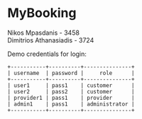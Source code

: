 # MyBooking
Nikos Mpasdanis - 3458  
Dimitrios Athanasiadis - 3724

Demo credentials for login:
```
+-----------+----------+---------------+
| username  | password |     role      |
+-----------+----------+---------------+
| user1     | pass1    | customer      |
| user2     | pass2    | customer      |
| provider1 | pass1    | provider      |
| admin1    | pass1    | administrator |
+-----------+----------+---------------+
```
